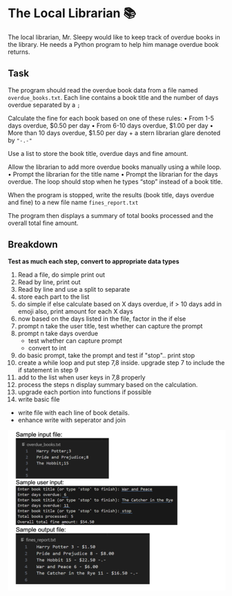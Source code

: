 # The Local Librarian 📚
The local librarian, Mr. Sleepy would like to keep track of overdue books in the library. He
needs a Python program to help him manage overdue book returns.

## Task
The program should read the overdue book data from a file named `overdue_books.txt`.
Each line contains a book title and the number of days overdue separated by a `;`

Calculate the fine for each book based on one of these rules:
• From 1-5 days overdue, $0.50 per day
• From 6-10 days overdue, $1.00 per day
• More than 10 days overdue, $1.50 per day + a stern librarian glare denoted by `"-.-"`

Use a list to store the book title, overdue days and fine amount.

Allow the librarian to add more overdue books manually using a while loop.
• Prompt the librarian for the title name
• Prompt the librarian for the days overdue.
The loop should stop when he types “stop” instead of a book title.

When the program is stopped, write the results (book title, days overdue and fine) to a new
file name `fines_report.txt`

The program then displays a summary of total books processed and the overall total fine amount.

## Breakdown 
__Test as much each step, convert to appropriate data types__
1. Read a file, do simple print out
2. Read by line, print out
3. Read by line and use a split to separate
4. store each part to the list 
5. do simple if else calculate based on X days overdue, if > 10 days add in emoji also, print amount for each X days
6. now based on the days listed in the file, factor in the if else 
7. prompt n take the user title, test whether can capture the prompt
8. prompt n take days overdue
   - test whether can capture prompt
   - convert to int
9.  do basic prompt, take the prompt and test if "stop".. print stop 
10.  create a while loop and put step 7,8 inside. upgrade step 7 to include the if statement in step 9
11.  add to the list when user keys in 7,8 properly
12.  process the steps n display summary based on the calculation.
13.  upgrade each portion into functions if possible
14.  write basic file
- write file with each line of book details.
- enhance write with seperator and join 

[![App Samples](sample-outcome.png)]()
